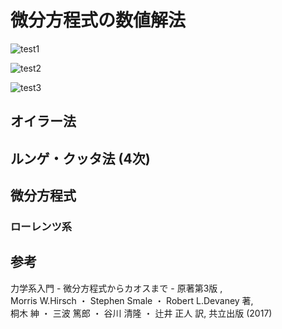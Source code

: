 # 微分方程式の数値解法

![test1](https://user-images.githubusercontent.com/47030492/134803694-1a0dc3b9-c134-40c8-876a-ed2f15c51fd6.jpeg)  

![test2](https://user-images.githubusercontent.com/47030492/134803720-b6b77f3f-8941-4319-b5de-1a2b6781248e.jpeg)  

![test3](https://user-images.githubusercontent.com/47030492/134803737-b2552145-46ef-43bc-9a15-9d8573c85ce9.jpeg)

## オイラー法


## ルンゲ・クッタ法 (4次)


## 微分方程式


### ローレンツ系

  
## 参考
力学系入門 - 微分方程式からカオスまで - 原著第3版 ,  
Morris W.Hirsch ・ Stephen Smale ・ Robert L.Devaney 著,  
桐木 紳 ・ 三波 篤郎 ・ 谷川 清隆 ・ 辻井 正人 訳,  共立出版 (2017)